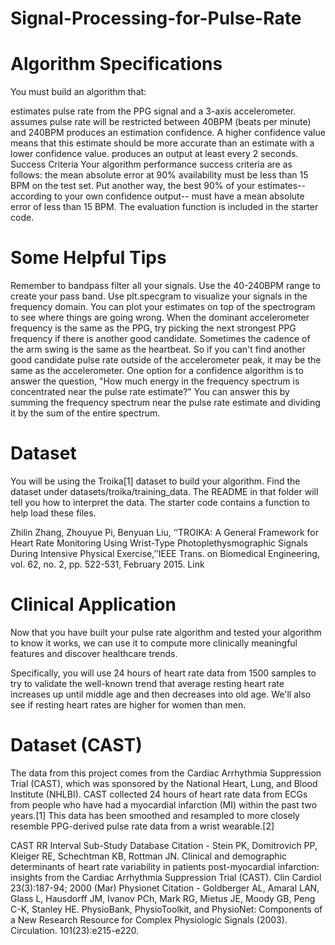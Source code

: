 # Signal-Processing-for-Pulse-Rate

# Algorithm Specifications
You must build an algorithm that:

estimates pulse rate from the PPG signal and a 3-axis accelerometer.
assumes pulse rate will be restricted between 40BPM (beats per minute) and 240BPM
produces an estimation confidence. A higher confidence value means that this estimate should be more accurate than an estimate with a lower confidence value.
produces an output at least every 2 seconds.
Success Criteria
Your algorithm performance success criteria are as follows: the mean absolute error at 90% availability must be less than 15 BPM on the test set. Put another way, the best 90% of your estimates--according to your own confidence output-- must have a mean absolute error of less than 15 BPM. The evaluation function is included in the starter code.

# Some Helpful Tips
Remember to bandpass filter all your signals. Use the 40-240BPM range to create your pass band.
Use plt.specgram to visualize your signals in the frequency domain. You can plot your estimates on top of the spectrogram to see where things are going wrong.
When the dominant accelerometer frequency is the same as the PPG, try picking the next strongest PPG frequency if there is another good candidate.
Sometimes the cadence of the arm swing is the same as the heartbeat. So if you can't find another good candidate pulse rate outside of the accelerometer peak, it may be the same as the accelerometer.
One option for a confidence algorithm is to answer the question, "How much energy in the frequency spectrum is concentrated near the pulse rate estimate?" You can answer this by summing the frequency spectrum near the pulse rate estimate and dividing it by the sum of the entire spectrum.

# Dataset
You will be using the Troika[1] dataset to build your algorithm. Find the dataset under datasets/troika/training_data. The README in that folder will tell you how to interpret the data. The starter code contains a function to help load these files.

Zhilin Zhang, Zhouyue Pi, Benyuan Liu, ‘‘TROIKA: A General Framework for Heart Rate Monitoring Using Wrist-Type Photoplethysmographic Signals During Intensive Physical Exercise,’’IEEE Trans. on Biomedical Engineering, vol. 62, no. 2, pp. 522-531, February 2015. Link

# Clinical Application
Now that you have built your pulse rate algorithm and tested your algorithm to know it works, we can use it to compute more clinically meaningful features and discover healthcare trends.

Specifically, you will use 24 hours of heart rate data from 1500 samples to try to validate the well-known trend that average resting heart rate increases up until middle age and then decreases into old age. We'll also see if resting heart rates are higher for women than men.

# Dataset (CAST)
The data from this project comes from the Cardiac Arrhythmia Suppression Trial (CAST), which was sponsored by the National Heart, Lung, and Blood Institute (NHLBI). CAST collected 24 hours of heart rate data from ECGs from people who have had a myocardial infarction (MI) within the past two years.[1] This data has been smoothed and resampled to more closely resemble PPG-derived pulse rate data from a wrist wearable.[2]

CAST RR Interval Sub-Study Database Citation - Stein PK, Domitrovich PP, Kleiger RE, Schechtman KB, Rottman JN. Clinical and demographic determinants of heart rate variability in patients post-myocardial infarction: insights from the Cardiac Arrhythmia Suppression Trial (CAST). Clin Cardiol 23(3):187-94; 2000 (Mar)
Physionet Citation - Goldberger AL, Amaral LAN, Glass L, Hausdorff JM, Ivanov PCh, Mark RG, Mietus JE, Moody GB, Peng C-K, Stanley HE. PhysioBank, PhysioToolkit, and PhysioNet: Components of a New Research Resource for Complex Physiologic Signals (2003). Circulation. 101(23):e215-e220.

